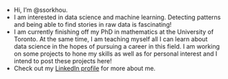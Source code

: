 - Hi, I’m @ssorkhou.
- I am interested in data science and machine learning. Detecting patterns and being able to find stories in raw data is fascinating!
- I am currently finishing off my PhD in mathematics at the University of Toronto. At the same time, I am teaching myself all I can learn about data science in the hopes of pursuing a career in this field. I am working on some projects to hone my skills as well as for personal interest and I intend to post these projects here!
- Check out my [LinkedIn profile](https://www.linkedin.com/in/saied-sorkhou) for more about me.

<!---
ssorkhou/ssorkhou is a ✨ special ✨ repository because its `README.md` (this file) appears on your GitHub profile.
You can click the Preview link to take a look at your changes.
--->
